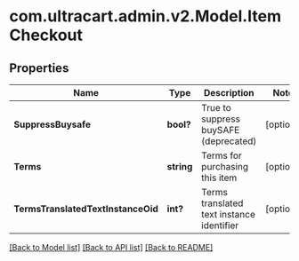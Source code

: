 # com.ultracart.admin.v2.Model.ItemCheckout
## Properties

Name | Type | Description | Notes
------------ | ------------- | ------------- | -------------
**SuppressBuysafe** | **bool?** | True to suppress buySAFE (deprecated) | [optional] 
**Terms** | **string** | Terms for purchasing this item | [optional] 
**TermsTranslatedTextInstanceOid** | **int?** | Terms translated text instance identifier | [optional] 


[[Back to Model list]](../README.md#documentation-for-models) [[Back to API list]](../README.md#documentation-for-api-endpoints) [[Back to README]](../README.md)

